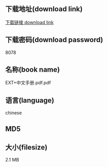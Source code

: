 ## 下载地址(download link)
[下载链接 download link](https://tutu365.netlify.app/?s=EXT%2B%E4%B8%AD%E6%96%87%E6%89%8B%E5%86%8C.pdf)

## 下载密码(download password)
8078

## 名称(book name)
EXT+中文手册.pdf.pdf

## 语言(language)
chinese

## MD5


## 大小(filesize)
2.1 MB
